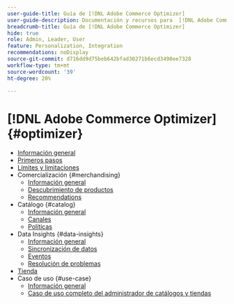 ```yaml
---
user-guide-title: Guía de [!DNL Adobe Commerce Optimizer]
user-guide-description: Documentación y recursos para  [!DNL Adobe Commerce Optimizer].
breadcrumb-title: Guía de [!DNL Adobe Commerce Optimizer]
hide: true
role: Admin, Leader, User
feature: Personalization, Integration
recommendations: noDisplay
source-git-commit: d716dd9d75beb642bfad30271b6ecd3490ee7328
workflow-type: tm+mt
source-wordcount: '39'
ht-degree: 20%

---
```


# [!DNL Adobe Commerce Optimizer] {#optimizer}

- [Información general](overview.md)
- [Primeros pasos](get-started.md)
- [Límites y limitaciones](boundaries-limits.md)
- Comercialización {#merchandising}
   - [Información general](./merchandising/overview.md)
   - [Descubrimiento de productos](./merchandising/product-discovery.md)
   - [Recommendations](./merchandising/recommendations.md)
- Catálogo {#catalog}
   - [Información general](./catalog/overview.md)
   - [Canales](./catalog/channels.md)
   - [Políticas](./catalog/policies.md)
- Data Insights {#data-insights}
   - [Información general](./data-insights/overview.md)
   - [Sincronización de datos](./data-insights/data-sync.md)
   - [Eventos](./data-insights/eventing.md)
   - [Resolución de problemas](./data-insights/troubleshooting.md)
- [Tienda](storefront.md)
- Caso de uso {#use-case}
   - [Información general](./use-case/overview.md)
   - [Caso de uso completo del administrador de catálogos y tiendas](./use-case/admin-use-case.md)

